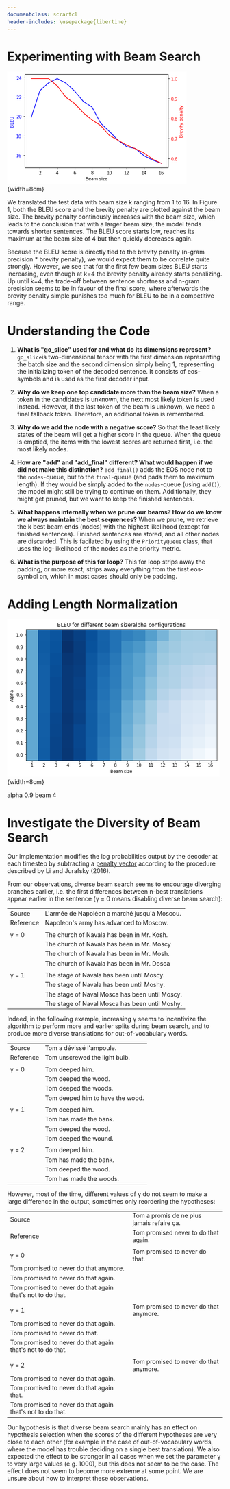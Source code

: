 ```yaml
---
documentclass: scrartcl
header-includes: \usepackage{libertine}
---
```


# Experimenting with Beam Search

<!-- Visualize Bleu-Scores in an appropriate plot --->
<!-- One or two paragraphs of analysis --->
<!-- - What happens to the brevity penalty with increasing beam size--->
<!-- - Plot with BLEU (y) and brevity penalty (x) --->
<!-- - Effect of larger beam size at decoding time --->

![Relation of BLEU and the Brevity Penalty to Beam Size](img/bleu_beam_brevity.png){width=8cm}

We translated the test data with beam size k ranging from 1 to 16. In Figure 1, both the BLEU score and the brevity penalty are plotted against the beam size. The brevity penalty continously increases with the beam size, which leads to the conclusion that with a larger beam size, the model tends towards shorter sentences. The BLEU score starts low, reaches its maximum at the beam size of 4 but then quickly decreases again.

Because the BLEU score is directly tied to the brevity penalty (n-gram precision * brevity penalty), we would expect them to be correlate quite strongly.
However, we see that for the first few beam sizes BLEU starts increasing, even though at k=4 the brevity penalty already starts penalizing.
Up until k=4, the trade-off between sentence shortness and n-gram precision seems to be in favour of the final score, where afterwards the brevity penalty simple punishes too much for BLEU to be in a competitive range. 


# Understanding the Code

1. **What is "go_slice" used for and what do its dimensions represent?** `go_slice`is two-dimensional tensor with the first dimension representing the batch size and the second dimension simply being 1, representing the initializing token of the decoded sentence. It consists of eos-symbols and is used as the first decoder input. 

2. **Why do we keep one top candidate more than the beam size?** When a token in the candidates is unknown, the next most likely token is used instead. However, if the last token of the beam is unknown, we need a final fallback token. Therefore, an additional token is remembered.

3. **Why do we add the node with a negative score?** So that the least likely states of the beam will get a higher score in the queue. When the queue is emptied, the items with the lowest scores are returned first, i.e. the most likely nodes.

4. **How are "add" and "add_final" different? What would happen if we did not make this distinction?** `add_final()` adds the EOS node not to the `nodes`-queue, but to the `final`-queue (and pads them to maximum length). If they would be simply added to the `nodes`-queue (using `add()`), the model might still be trying to continue on them. Additionally, they might get pruned, but we want to keep the finished sentences. 
 
5. **What happens internally when we prune our beams? How do we know we always maintain the best sequences?** When we prune, we retrieve the k best beam ends (nodes) with the highest likelihood (except for finished sentences). Finished sentences are stored, and all other nodes are discarded. This is facilated by using the `PriorityQueue` class, that uses the log-likelihood of the nodes as the priority metric.

6. **What is the purpose of this for loop?** 
This for loop strips away the padding, or more exact, strips away everything from the first eos-symbol on, which in most cases should only be padding.

# Adding Length Normalization

![Heatmap of BLEU scores for different configurations of beam size and alpha](img/heatmap.png){width=8cm}

alpha 0.9 beam 4
<!-- Find the optimal α value for the best beam size k from exercise 1 -->
<!-- Redo exercise 1, but this time with the new α. Does the best beam size k change? --->
<!-- - Visualizing BLEU-scores in an appropriate plot --->
<!-- - Discussion of the BLEU-scores --->
 
# Investigate the Diversity of Beam Search

<!-- With the best parameters (k,α) and normal beam search get n-best translation --->
<!-- With the best parameters (k,α) and diverse beam search get n-best translation --->

<!-- Compare the resulting translations --->
<!-- Experiment with different γ values (⚠⚠ Log Probabilities!) --->

<!-- Discuss findings --->
<!-- - Show examples --->
<!-- - Briefly explain diverse beam search implementation (could be done first) --->

Our implementation modifies the log probabilities output by the decoder at each timestep by subtracting a [penalty vector](https://github.com/pleyad/atmt/blob/1448cc9820cc241b5829a61e547ade49b862ee59/translate_beam.py#L164) according to the procedure described by Li and Jurafsky (2016).

From our observations, diverse beam search seems to encourage diverging branches earlier, i.e. the first differences between n-best translations appear earlier in the sentence (γ = 0 means disabling diverse beam search):

| | |
| --- | --- |
| Source | L'armée de Napoléon a marché jusqu'à Moscou. |
| Reference | Napoleon's army has advanced to Moscow. |
| | |
| γ = 0 | The church of Navala has been in Mr. Kosh. |
|       | The church of Navala has been in Mr. Moscy |
|       | The church of Navala has been in Mr. Mosh. |
|       | The church of Navala has been in Mr. Dosca |
| | |
| γ = 1 | The stage of Navala has been until Moscy. |
|       | The stage of Navala has been until Moshy. |
|       | The stage of Naval Mosca has been until Moscy. |
|       | The stage of Naval Mosca has been until Moshy. |

Indeed, in the following example, increasing γ seems to incentivize the algorithm to perform more and earlier splits during beam search, and to produce more diverse translations for out-of-vocabulary words.

| | |
| --- | --- |
| Source | Tom a dévissé l'ampoule. |
| Reference | Tom unscrewed the light bulb. |
| | |
| γ = 0 | Tom deeped him. |
| | Tom deeped the wood. |
| | Tom deeped the woods. |
| | Tom deeped him to have the wood. |
| | |
| γ = 1 | Tom deeped him. |
| | Tom has made the bank. |
| | Tom deeped the wood. |
| | Tom deeped the wound. |
| | |
| γ = 2 | Tom deeped him. |
| | Tom has made the bank. |
| | Tom deeped the wood. |
| | Tom has made the woods. |

However, most of the time, different values of γ do not seem to make a large difference in the output, sometimes only reordering the hypotheses:

| | |
| --- | --- |
| Source | Tom a promis de ne plus jamais refaire ça. |
| Reference | Tom promised never to do that again. |
| | |
| γ = 0 | Tom promised to never do that. |
| Tom promised to never do that anymore. |
| Tom promised to never do that again. |
| Tom promised to never do that again that's not to do that. |
| | |
| γ = 1 | Tom promised to never do that anymore. |
| Tom promised to never do that again. |
| Tom promised to never do that. |
| Tom promised to never do that again that's not to do that. |
| | |
| γ = 2 | Tom promised to never do that anymore. |
| Tom promised to never do that again. |
| Tom promised to never do that again that. |
| Tom promised to never do that again that's not to do that. |

Our hypothesis is that diverse beam search mainly has an effect on hypothesis selection when the scores of the different hypotheses are very close to each other (for example in the case of out-of-vocabulary words, where the model has trouble deciding on a single best translation). We also expected the effect to be stronger in all cases when we set the parameter γ to very large values (e.g. 1000), but this does not seem to be the case. The effect does not seem to become more extreme at some point. We are unsure about how to interpret these observations.
